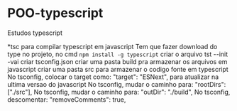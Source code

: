 # POO-typescript
Estudos typescript

*tsc para compilar typescript em javascript 
Tem que fazer download do type no projeto, no cmd
```npm install -g typescript```
criar o arquivo tst --init  -vai criar tsconfig.json
criar uma pasta build pra armazenar os arquivos em javascript 
criar uma pasta src para armazenar o codigo fonte em typescript
No tsconfig, colocar o target como: "target": "ESNext", para atualizar na ultima versao do javascript 
No tsconfig, mudar o caminho para: "rootDirs": ["./src"], 
No tsconfig, mudar o caminho para: "outDir": "./build",
No tsconfig, descomentar: "removeComments": true,  
